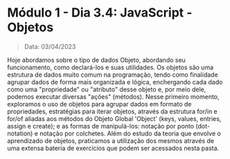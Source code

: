 # Módulo 1 - Dia 3.4: JavaScript - Objetos

> Data: 03/04/2023

Hoje abordamos sobre o tipo de dados Objeto, abordando seu funcionamento, como declará-los e suas utilidades. Os objetos são uma estrutura de dados muito comum na programação, tendo como finalidade agrupar dados de forma mais organizada e lógica, enchergando cada dado como uma "propriedade" ou "atributo" desse objeto e, por meio dele, podemos executar diversas "ações" (métodos). Nesse primeiro momento, exploramos o uso de objetos para agrupar dados em formato de propriedades, estratégias para iterar objetos, através da estrutura for/in e for/of aliadas aos métodos do Objeto Global 'Object' (keys, values, entries, assign e create); e as formas de manipulá-los: notação por ponto (dot-notation) e notação por colchetes. Além do estudo da teoria que envolve o aprendizado de objetos, praticamos a utilização dos mesmos através de uma extensa bateria de exercícios que podem ser acessados nesta pasta.